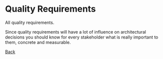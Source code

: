 # Quality Requirements

All quality requirements.

Since quality requirements will have a lot of influence on architectural decisions you should know for every stakeholder what is really important to them, concrete and measurable.

[Back](../README.md)
